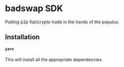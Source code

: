 # badswap SDK

Putting p2p fiat/crypto trade in the hands of the populus.


## Installation

#### `yarn`

This will install all the appropriate dependencies.
